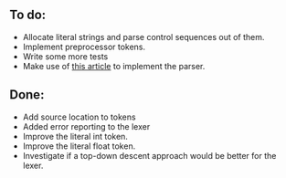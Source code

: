 ## To do:
- Allocate literal strings and parse control sequences out of them.
- Implement preprocessor tokens.
- Write some more tests
- Make use of [this article](https://en.wikipedia.org/wiki/Recursive_descent_parser) to implement the parser.

## Done:
- Add source location to tokens
- Added error reporting to the lexer
- Improve the literal int token.
- Improve the literal float token.
- Investigate if a top-down descent approach would be better for the lexer.
